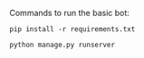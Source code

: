 Commands to run the basic bot:

```commandline
pip install -r requirements.txt
```

```commandline
python manage.py runserver
```
